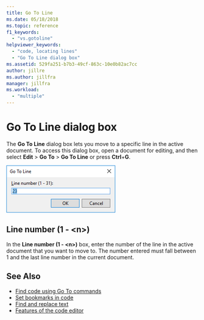 ```yaml
---
title: Go To Line
ms.date: 05/18/2018
ms.topic: reference
f1_keywords:
  - "vs.gotoline"
helpviewer_keywords:
  - "code, locating lines"
  - "Go To Line dialog box"
ms.assetid: 529fa251-b7b3-49cf-863c-10e0b82ac7cc
author: jillre
ms.author: jillfra
manager: jillfra
ms.workload:
  - "multiple"
---
```

# Go To Line dialog box

The **Go To Line** dialog box lets you move to a specific line in the active document. To access this dialog box, open a document for editing, and then select **Edit** > **Go To** > **Go To Line** or press **Ctrl**+**G**.

![Go To Line dialog box in Visual Studio](media/go-to-line-dialog-box.png)

## Line number (1 - \<n>)

In the **Line number (1 - \<n>)** box, enter the number of the line in the active document that you want to move to. The number entered must fall between 1 and the last line number in the current document.

## See Also

- [Find code using Go To commands](../../ide/go-to.md)
- [Set bookmarks in code](../../ide/setting-bookmarks-in-code.md)
- [Find and replace text](../../ide/finding-and-replacing-text.md)
- [Features of the code editor](../../ide/writing-code-in-the-code-and-text-editor.md)